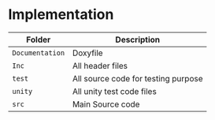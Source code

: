 # Implementation
|Folder          |Description     |
|---------------|-----------------|
|`Documentation`| Doxyfile        |
|    `Inc`      |All header files |
|     `test`    | All source code  for testing purpose|
|    `unity`    | All unity test code files |
|     `src`     | Main Source code     |
